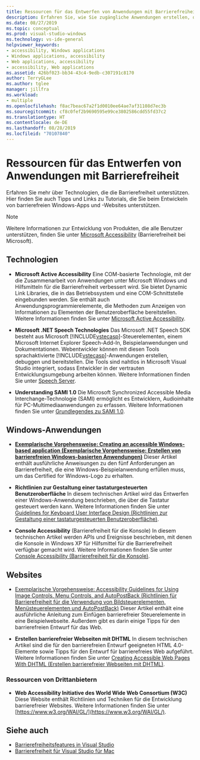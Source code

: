 ```yaml
---
title: Ressourcen für das Entwerfen von Anwendungen mit Barrierefreiheit
description: Erfahren Sie, wie Sie zugängliche Anwendungen erstellen, die die Arbeit für Personen mit Behinderung erleichtern.
ms.date: 08/27/2019
ms.topic: conceptual
ms.prod: visual-studio-windows
ms.technology: vs-ide-general
helpviewer_keywords:
- accessibility, Windows applications
- Windows applications, accessibility
- Web applications, accessibility
- accessibility, Web applications
ms.assetid: 426bf023-bb34-43c4-9edb-c307191c8170
author: TerryGLee
ms.author: tglee
manager: jillfra
ms.workload:
- multiple
ms.openlocfilehash: f8ac7beac67a2f1d0010ee64ae7af31108d7ec3b
ms.sourcegitcommit: cf8c0fef2b9690595e99ce3802586cdd55fd37c2
ms.translationtype: HT
ms.contentlocale: de-DE
ms.lasthandoff: 08/28/2019
ms.locfileid: "70107840"
---
```

# <a name="resources-for-designing-accessible-applications"></a>Ressourcen für das Entwerfen von Anwendungen mit Barrierefreiheit

Erfahren Sie mehr über Technologien, die die Barrierefreiheit unterstützen. Hier finden Sie auch Tipps und Links zu Tutorials, die Sie beim Entwickeln von barrierefreien Windows-Apps und -Websites unterstützen.

>[!NOTE]
>Weitere Informationen zur Entwicklung von Produkten, die alle Benutzer unterstützen, finden Sie unter [Microsoft Accessibility](https://www.microsoft.com/accessibility/) (Barrierefreiheit bei Microsoft).

## <a name="technologies"></a>Technologien

* **Microsoft Active Accessibility** Eine COM-basierte Technologie, mit der die Zusammenarbeit von Anwendungen unter Microsoft Windows und Hilfsmitteln für die Barrierefreiheit verbessert wird. Sie bietet Dynamic Link Libraries, die in das Betriebssystem und eine COM-Schnittstelle eingebunden werden. Sie enthält auch Anwendungsprogrammierelemente, die Methoden zum Anzeigen von Informationen zu Elementen der Benutzeroberfläche bereitstellen. Weitere Informationen finden Sie unter [Microsoft Active Accessibility](/windows/desktop/WinAuto/microsoft-active-accessibility).

* **Microsoft .NET Speech Technologies** Das Microsoft .NET Speech SDK besteht aus Microsoft [!INCLUDE[vstecasp](../../code-quality/includes/vstecasp_md.md)]-Steuerelementen, einem Microsoft Internet Explorer Speech-Add-In, Beispielanwendungen und Dokumentationen. Webentwickler können mit diesen Tools sprachaktivierte [!INCLUDE[vstecasp](../../code-quality/includes/vstecasp_md.md)]-Anwendungen erstellen, debuggen und bereitstellen. Die Tools sind nahtlos in Microsoft Visual Studio integriert, sodass Entwickler in der vertrauten Entwicklungsumgebung arbeiten können. Weitere Informationen finden Sie unter [Speech Server](/previous-versions/office/developer/speech-technologies/ms950383\(v\=msdn.10\)).

* **Understanding SAMI 1.0** Die Microsoft Synchronized Accessible Media Interchange-Technologie (SAMI) ermöglicht es Entwicklern, Audioinhalte für PC-Multimediaanwendungen zu erfassen. Weitere Informationen finden Sie unter [Grundlegendes zu SAMI 1.0](/previous-versions/windows/desktop/dnacc/understanding-sami-1.0).

## <a name="windows-applications"></a>Windows-Anwendungen

* **[Exemplarische Vorgehensweise: Creating an accessible Windows-based application (Exemplarische Vorgehensweise: Erstellen von barrierefreien Windows-basierten Anwendungen)](/dotnet/framework/winforms/advanced/walkthrough-creating-an-accessible-windows-based-application)** Dieser Artikel enthält ausführliche Anweisungen zu den fünf Anforderungen an Barrierefreiheit, die eine Windows-Beispielanwendung erfüllen muss, um das Certified for Windows-Logo zu erhalten.

* **Richtlinien zur Gestaltung einer tastaturgesteuerten Benutzeroberfläche** In diesem technischen Artikel wird das Entwerfen einer Windows-Anwendung beschrieben, die über die Tastatur gesteuert werden kann. Weitere Informationen finden Sie unter [Guidelines for Keyboard User Interface Design (Richtlinien zur Gestaltung einer tastaturgesteuerten Benutzeroberfläche)](/previous-versions/windows/desktop/dnacc/guidelines-for-keyboard-user-interface-design).

* **Console Accessibility** (Barrierefreiheit für die Konsole) In diesem technischen Artikel werden APIs und Ereignisse beschrieben, mit denen die Konsole in Windows XP für Hilfsmittel für die Barrierefreiheit verfügbar gemacht wird. Weitere Informationen finden Sie unter [Console Accessibility (Barrierefreiheit für die Konsole)](/previous-versions/windows/desktop/dnacc/console-accessibility).

## <a name="websites"></a>Websites

- [Exemplarische Vorgehensweise: Accessibility Guidelines for Using Image Controls, Menu Controls, and AutoPostBack (Richtlinien für Barrierefreiheit für die Verwendung von Bildsteuerelementen, Menüsteuerelementen und AutoPostBack)](https://msdn.microsoft.com/Library/ff7b5021-48b3-46bf-921f-9fe1e0e32202) Dieser Artikel enthält eine ausführliche Anleitung zum Einfügen barrierefreier Steuerelemente in eine Beispielwebseite. Außerdem gibt es darin einige Tipps für den barrierefreien Entwurf für das Web.

- **Erstellen barrierefreier Webseiten mit DHTML** In diesem technischen Artikel sind die für den barrierefreien Entwurf geeigneten HTML 4.0-Elemente sowie Tipps für den Entwurf für barrierefreies Web aufgeführt. Weitere Informationen finden Sie unter [Creating Accessible Web Pages With DHTML (Erstellen barrierefreier Webseiten mit DHTML)](https://msdn.microsoft.com/library/ms528445.aspx).

### <a name="third-party-resources"></a>Ressourcen von Drittanbietern

- **Web Accessibility Initiative des World Wide Web Consortium (W3C)** Diese Website enthält Richtlinien und Techniken für die Entwicklung barrierefreier Websites. Weitere Informationen finden Sie unter [https://www.w3.org/WAI/GL/](https://www.w3.org/WAI/GL/).

## <a name="see-also"></a>Siehe auch

* [Barrierefreiheitsfeatures in Visual Studio](../../ide/reference/accessibility-features-of-visual-studio.md)
* [Barrierefreiheit für Visual Studio für Mac](/visualstudio/mac/accessibility/)

